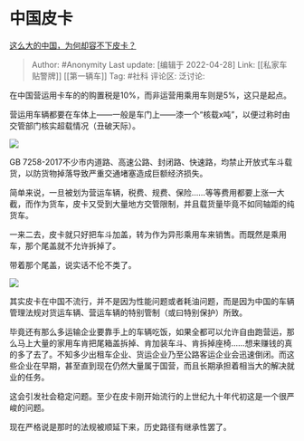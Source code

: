 # 中国皮卡
[这么大的中国，为何却容不下皮卡？](https://www.zhihu.com/question/48425484/answer/1766476586)

> Author: #Anonymity
> Last update: [编辑于 2022-04-28]
> Link: [[私家车贴警牌]] [[第一辆车]]
> Tag: #社科
> 评论区:
> 泛讨论:

在中国营运用卡车的的购置税是10%，而非运营用乘用车则是5%，这只是起点。

营运用车辆都要在车体上——一般是车门上——漆一个“核载x吨”，以便过称时由交管部门核实超载情况（丑破天际）。

![](https://pic4.zhimg.com/50/v2-e4d032bb28a77bd3f4a4adf622f41262_hd.jpg?source=1940ef5c)

GB 7258-2017不少市内道路、高速公路、封闭路、快速路，均禁止开放式车斗载货，以防货物掉落导致严重交通堵塞造成巨额经济损失。

简单来说，一旦被划为营运车辆，税费、规费、保险……等等费用都要上涨一大截，而作为货车，皮卡又受到大量地方交管限制，并且载货量毕竟不如同轴距的纯货车。

一来二去，皮卡就只好把车斗加盖，转为作为异形乘用车来销售。而既然是乘用车，那个尾盖就不允许拆掉了。

带着那个尾盖，说实话不伦不类了。

![](https://pic4.zhimg.com/50/v2-d4e3a91233b488ba2c343fac2efbff1f_hd.jpg?source=1940ef5c)

其实皮卡在中国不流行，并不是因为性能问题或者耗油问题，而是因为中国的车辆管理法规对货运车辆、营运车辆的特别管制（或曰特别保护）所致。

毕竟还有那么多运输企业要靠手上的车辆吃饭，如果全都可以允许自由跑营运，那么马上大量的家用车肯把尾箱盖拆掉、肯加装车斗、肯拆掉座椅……想来赚钱的真的多了去了。不知多少出租车企业、货运企业乃至公路客运企业会迅速倒闭。而这些企业在早期，甚至直到现在仍然大量属于国营，而且长期承担着相当大的解决就业的任务。

这会引发社会稳定问题。至少在皮卡刚开始流行的上世纪九十年代初这是一个很严峻的问题。

现在严格说是那时的法规被顺延下来，历史路径有继承性罢了。
